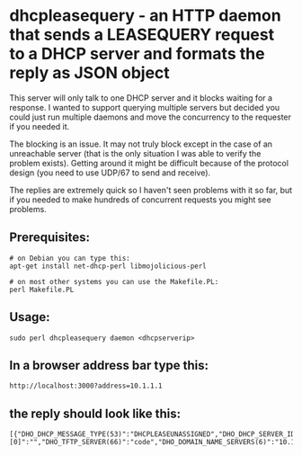 
# dhcpleasequery - an HTTP daemon that sends a LEASEQUERY request to a DHCP server and formats the reply as JSON object

This server will only talk to one DHCP server and it blocks waiting for a
response.  I wanted to support querying multiple servers but decided you could
just run multiple daemons and move the concurrency to the requester if you
needed it.

The blocking is an issue.  It may not truly block except in the case of an
unreachable server (that is the only situation I was able to verify the
problem exists).  Getting around it might be difficult because of the protocol
design (you need to use UDP/67 to send and receive).

The replies are extremely quick so I haven't seen problems with it so far, but
if you needed to make hundreds of concurrent requests you might see problems.

## Prerequisites:

    # on Debian you can type this:
    apt-get install net-dhcp-perl libmojolicious-perl

    # on most other systems you can use the Makefile.PL:
    perl Makefile.PL


## Usage:

    sudo perl dhcpleasequery daemon <dhcpserverip>

## In a browser address bar type this:

    http://localhost:3000?address=10.1.1.1

## the reply should look like this:

    [{"DHO_DHCP_MESSAGE_TYPE(53)":"DHCPLEASEUNASSIGNED","DHO_DHCP_SERVER_IDENTIFIER(54)":"192.168.99.15","htype":"0","giaddr":"192.168.1.1","flags":"0","padding [0]":"","DHO_TFTP_SERVER(66)":"code","DHO_DOMAIN_NAME_SERVERS(6)":"10.1.1.2","yiaddr":"0.0.0.0","secs":"0","DHO_DOMAIN_NAME(15)":"direcpath.net","op":"BOOTREPLY","hops":"0","mac_address":"","siaddr":"0.0.0.0","file":"","xid":"93f8446a","ciaddr":"10.1.1.1","sname":"","chaddr":"","hlen":"0"}]



